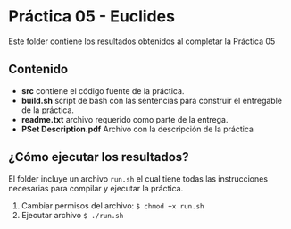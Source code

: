 # Práctica 05 - Euclides

Este folder contiene los resultados obtenidos al completar la Práctica 05

## Contenido

* **src** contiene el código fuente de la práctica.
* **build.sh** script de bash con las sentencias para construir el entregable de
la práctica.
* **readme.txt** archivo requerido como parte de la entrega.
* **PSet Description.pdf** Archivo con la descripción de la práctica

## ¿Cómo ejecutar los resultados?

El folder incluye un archivo `run.sh` el cual tiene todas las instrucciones
necesarias para compilar y ejecutar la práctica.

1. Cambiar permisos del archivo: `$ chmod +x run.sh`
2. Ejecutar archivo `$ ./run.sh`
